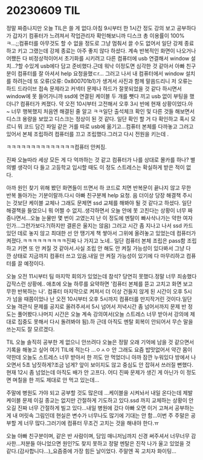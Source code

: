 # 20230609 TIL

정말 짜증나지만 오늘 TIL은 쓸 게 없다.아침 9시부터 한 1시간 정도 강의 보고 공부하다가 갑자기 컴퓨터가 느려져서 작업관리자 확인해보니까 디스크 총 이용률이 100% ㅋ...;;컴퓨터를 아무것도 할 수 없을 정도로 그냥 멈춰서 끌 수도 없어서 일단 강제 종료하고 키고 그랬는데 강제 종료는 아주 좋지 않다 하셨다. 계속 반복적인 화면이 나오거나 어쨌든 다 비정상적이어서 초기화를 시키려고 다른 컴퓨터에 usb 연결해서 window 설치...?할 수있게 usb에다 담고 준비했다.근데 워낙 이정도면 심각한 것 같아서 아빠 친구분이 컴퓨터를 잘 아셔서 help 요청을했ㄷr... 그러고 나서 내 컴퓨터에서 window 설치를 하려는데 또 오류(오류: 0x800701b1)가 생겨서 사진과 함께 말씀드리니 저 오류는 하드 드라이브 접속 문제라고 커넥터 문제나 하드가 잘못되었을 것 같다 하시면서 window에 못 들어가니까 ssd에 연결된 케이블 두 개를 뺏다 끼고 usb 없이 부팅을 했더니? 컴퓨터가 켜졌다. 약 오전 10시부터 고전해서 오후 3시 반에 현재 상황이었다.아 ~ 너무 행복했지 처음엔 해결된 줄 알고 ㅋㅋ일단 출석체크 확인 및 다른 것들 해보면서 디스크 용량을 보았고 디스크는 정상이 된 것 같다. 일단 확인 할 거 다 확인하고 혹시 모르니 뭐 코드 담긴 파일 같은 거를 따로 usb에 옮기고...컴퓨터 본체를 다까놓고 그러고 있어서 본체 조립하려 컴퓨터를 끄고 조립했다.그러고 다시 전원을 키는데 .

ㅋㅋㅋㅋㅋㅋㅋㅋㅋㅋㅋㅋㅋㅋ컴퓨터 안켜짐.

진짜 오늘따라 세상 모든 게 다 억까하는 것 같고 컴퓨터가 나를 상대로 몰카를 하나? 별의별 생각이 다 들고 고등학교 입시할 때도 이 정도 스트레스는 확실하게 받은 적이 없다.

아까 원인 찾기 위해 봤던 화면들이 뜨면서 하 코드로 치면 반복문이 끝나지 않고 무한 반복 돌아가는 기분이랄까.다시 아빠 친구분께 help 요청. 음 더이상 당장 해결책 주시는 것보단 케이블 교체나 그래도 문제면 ssd 교체를 해봐야 될 것 같다고 하셨다. 일단 해결책을 들었으니 뭐 어쩔 수 없지..생각하면서 오늘 안에 못 고친다는 상황이 너무 짜증나면서...오늘 눈물만 몇 번이 고였는지 난 이 정도에 멘탈이 빠사삭나가는 약한 여자인가...그런가보다.?(하지만 결론은 울지는 않음) 그러고 시간 좀 지나고 나서 ssd 카드 있던 데로 놓지 않고 최대한 선 안 땡기게 책 쌓아서 그위에 올려놓고 있었는데 컴퓨터가 켜졌다.ㅋㅋㅋㅋㅋㅋㅋㅋㅋ진짜 나 가지고 노네.. 일단 컴퓨터 본체 조립은 pass함 조립하고 키면 또 안 켜질 것 같아서.사실 조립 안 해도 안 켜질 가능성이 있다봐서 그냥 다 깐 상태로 지금까지 컴퓨터 쓰고 있음.내일 안 켜질 가능성이 있기에 다 마무리하고 컴퓨터를 끌 예정이다.

오늘 오전 11시부터 팀 마지막 회의가 있었는데 참석? 당연히 못했다.정말 너무 죄송했다 갑작스런 상황에.. 애초에 오늘 하루를 요약하면 '컴퓨터 본체를 뜯고 고치고 화면 보고 무한 반복하는 나'. 컴퓨터 마지막으로 켜져서 더 이상 건들지 않게 된 시간이 오후 5시가 넘을 때쯤이었나 난 오전 10시부터 오후 5시까지 컴퓨터를 만지작거린 것이다.일단 오늘 객관식 문제를 공지로 올려주셔서 5시 넘어서 저녁시간 좀 넘어서까지 문제 반 정도는 풀어봤다.나머지 시간은 오늘 계속 강의여서(오늘 스트레스 너무 받아서 강의에 제대로 집중도 못해서 다시 돌려봐야 됨).하 근데 아직도 멘탈 회복이 안되어서 무슨 말을 쓰는지도 잘 모르겠다.

TIL 오늘 솔직히 공부한 게 없으니 안쓰려다 오늘은 정말 오래 기억에 남을 것 같으면서 기록을 해놓고 싶어 여기 TIL에 적는다 ...ㅇㅅㅇ 안 그래도 요즘 밥맛없어서 약간 몸이 약한데 오늘도 스트레스 너무 받아서 한 끼도 안 먹었더니 아까 잠깐 누워있다 방에서 나오면서 5초 남짓하게?조금 넘게? 앞이 보이지도 않고 중심도 안 잡혀서 쓰러질 뻔했다.현재 12시 좀 넘었는데 아직도 배가 안 고프다. 어디 진짜 문제가 생긴 게 아닌가 이 정도면 며칠을 한 끼도 제대로 안 먹고 있는데...

주말에 병원도 가야 되고 공부할 것도 많은데 ...케이블을 시켜놔서 내일 온다는데 제발 케이블 문제 이길 종교는 없지만 간절하게 기도하고 있다.ssd 까지 교체하는 상황이 안 오길 진짜 너무 간절하게 빌고 있다...내일 병원에 갔다 아빠 오면 이거 고쳐서 공부하는 게 내 머릿속 그림인데 현실은 변수가 너무나도 많기에 기대는 안 함...이번 주 주말은 공부할 게 너무 많다.그러기에 컴퓨터 무조건 고치는 것을 해내야 한다.ㅠ

오늘 아빠 친구분이며, 같은 반 사람이며, 담임 매니저님까지 신경 써주셔서 너무너무 감사한...저분들 아니었으면 원인?도 찾지 못하고 정말 멘탈은 진작 나가 울고 있었을 것 같다.(감사합니다...)\_요즘중에 가장 힘든 날이었다. 주말엔 꼭 고치자 화이팅...
